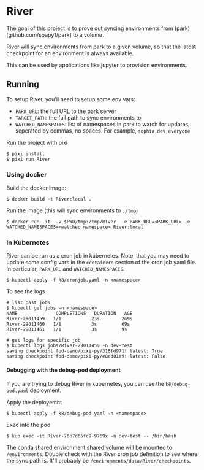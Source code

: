 # River

The goal of this project is to prove out syncing environments from (park)[github.com/soapy1/park] to a volume. 

River will sync environments from park to a given volume, so that the latest checkpoint for an environment is always available.

This can be used by applications like jupyter to provision environments.

## Running

To setup River, you'll need to setup some env vars:
* `PARK_URL`: the full URL to the park server
* `TARGET_PATH`: the full path to sync environments to
* `WATCHED_NAMESPACES`: list of namespaces in park to watch for updates, seperated by commas, no spaces. For example, `sophia,dev,everyone`

Run the project with pixi
```
$ pixi install
$ pixi run River
```

### Using docker

Build the docker image:

```
$ docker build -t River:local .  
```

Run the image (this will sync environments to `./tmp`)
```
$ docker run -it  -v $PWD/tmp:/tmp/River  -e PARK_URL=<PARK_URL> -e WATCHED_NAMESPACES=<watchec namespace> River:local
```

### In Kubernetes

River can be run as a cron job in kubernetes. Note, that you may need to update some config vars in the `containers` section of the cron job yaml file. In particular, `PARK_URL` and `WATCHED_NAMESPACES`.

```
$ kubectl apply -f k8/cronjob.yaml -n <namespace>
```

To see the logs
```
# list past jobs
$ kubectl get jobs -n <namespace>
NAME              COMPLETIONS   DURATION   AGE
River-29011459   1/1           23s        2m9s
River-29011460   1/1           3s         69s
River-29011461   1/1           3s         9s

# get logs for specific job
$ kubectl logs jobs/River-29011459 -n dev-test
saving checkpoint fod-demo/pixi-py/318fd971! latest: True
saving checkpoint fod-demo/pixi-py/e8ed81a9! latest: False
```

#### Debugging with the debug-pod deployment

If you are trying to debug River in kubernetes, you can use the `k8/debug-pod.yaml` deployment.

Apply the deployemnt
```
$ kubectl apply -f k8/debug-pod.yaml -n <namespace>
```

Exec into the pod
```
$ kub exec -it River-76b7d65fc9-9769x -n dev-test -- /bin/bash 
```

The conda shared environment shared volume will be mounted to `/environments`. Double check with the River cron job definition to see where the sync path is. It'll probably be `/environments/data/River/checkpoints`.
